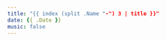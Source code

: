 ```yaml
---
title: "{{ index (split .Name "-") 3 | title }}"
date: {{ .Date }}
music: false
---
```


<!-- content -->

<!--more-->